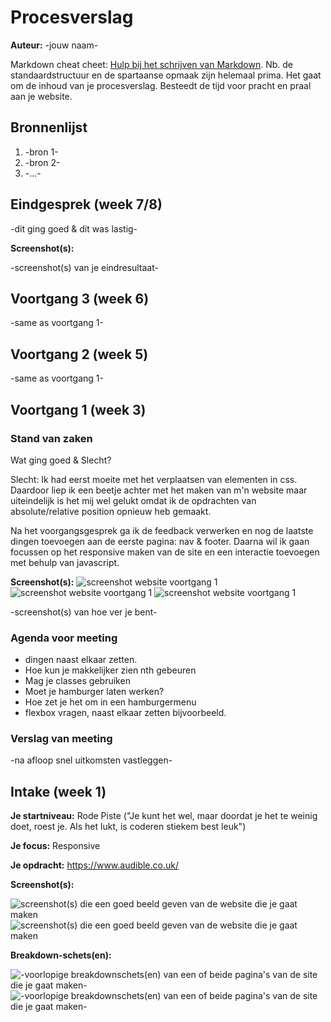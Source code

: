 # Procesverslag
**Auteur:** -jouw naam-

Markdown cheat cheet: [Hulp bij het schrijven van Markdown](https://github.com/adam-p/markdown-here/wiki/Markdown-Cheatsheet). Nb. de standaardstructuur en de spartaanse opmaak zijn helemaal prima. Het gaat om de inhoud van je procesverslag. Besteedt de tijd voor pracht en praal aan je website.



## Bronnenlijst
1. -bron 1-
2. -bron 2-
3. -...-



## Eindgesprek (week 7/8)

-dit ging goed & dit was lastig-

**Screenshot(s):**

-screenshot(s) van je eindresultaat-



## Voortgang 3 (week 6)

-same as voortgang 1-



## Voortgang 2 (week 5)

-same as voortgang 1-



## Voortgang 1 (week 3)

### Stand van zaken
Wat ging goed & Slecht?

Slecht: Ik had eerst moeite met het verplaatsen van elementen in css. Daardoor liep ik een beetje achter met het maken van m'n website maar uiteindelijk is het mij wel gelukt omdat ik de opdrachten van absolute/relative position opnieuw heb gemaakt.

Na het voorgangsgesprek ga ik de feedback verwerken en nog de laatste dingen toevoegen aan de eerste pagina: nav & footer. 
Daarna wil ik gaan focussen op het responsive maken van de site en een interactie toevoegen met behulp van javascript.

**Screenshot(s):**
![screenshot website voortgang 1](images/audible1.png)
![screenshot website voortgang 1](images/audible2.png)
![screenshot website voortgang 1](images/audible2.png)

-screenshot(s) van hoe ver je bent-

### Agenda voor meeting

- dingen naast elkaar zetten. 
- Hoe kun je makkelijker zien nth gebeuren
- Mag je classes  gebruiken
- Moet je hamburger laten werken? 
- Hoe zet je het om in een hamburgermenu
- flexbox vragen, naast elkaar zetten bijvoorbeeld.

### Verslag van meeting

-na afloop snel uitkomsten vastleggen-



## Intake (week 1)

**Je startniveau:** Rode Piste ("Je kunt het wel, maar doordat je het te weinig doet, roest je. Als het lukt, is coderen stiekem best leuk")

**Je focus:** Responsive

**Je opdracht:** https://www.audible.co.uk/

**Screenshot(s):**

![screenshot(s) die een goed beeld geven van de website die je gaat maken](images/websitefoto1.png)
![screenshot(s) die een goed beeld geven van de website die je gaat maken](images/websitefoto2.png)

**Breakdown-schets(en):**

![-voorlopige breakdownschets(en) van een of beide pagina's van de site die je gaat maken-](images/websitebreakdown.svg)
![-voorlopige breakdownschets(en) van een of beide pagina's van de site die je gaat maken-](images/sectionbreakdown.svg)

